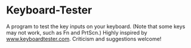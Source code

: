 # Keyboard-Tester
A program to test the key inputs on your keyboard. (Note that some keys may not work, such as Fn and PrtScn.) Highly inspired by www.keyboardtester.com. Criticism and suggestions welcome!

